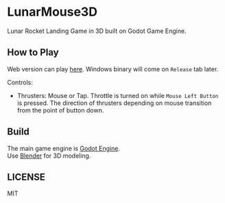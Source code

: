 # LunarMouse3D
Lunar Rocket Landing Game in 3D built on Godot Game Engine.


## How to Play
Web version can play [here](https://astnohk.github.io/LunarMouse3D/).
Windows binary will come on `Release` tab later.

Controls:
* Thrusters: Mouse or Tap. Throttle is turned on while `Mouse Left Button` is pressed. The direction of thrusters depending on mouse transition from the point of button down.

## Build
The main game engine is [Godot Engine](https://godotengine.org/).  
Use [Blender](https://www.blender.org/) for 3D modeling.

## LICENSE
MIT
